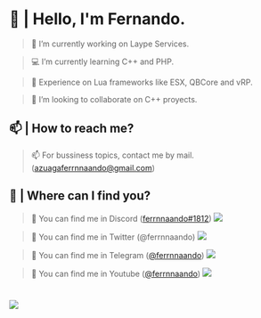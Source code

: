 # 👋 | Hello, I'm Fernando.
> 🔩 I’m currently working on Laype Services.
 
> 💻 I’m currently learning C++ and PHP.
 
> 📡 Experience on Lua frameworks like ESX, QBCore and vRP.
 
> 🔔 I’m looking to collaborate on C++ proyects.
 
## 📫 | How to reach me?
> 📫 For bussiness topics, contact me by mail. (azuagaferrnnaando@gmail.com)
 
## 📌 | Where can I find you?
> 📍 You can find me in Discord ([ferrnnaando#1812](https://discord.gg/DX9pkYVNwF)) ![](https://ferrnnaando.surge.sh/logo.png)
 
> 📍 You can find me in Twitter (@ferrnnaando) ![](https://ferrnnaando.surge.sh/twitter.png)
 
> 📍 You can find me in Telegram ([@ferrnnaando](https://t.me/ferrnnaando)) ![](https://ferrnnaando.surge.sh/telegram.png) 

> 📍 You can find me in Youtube ([@ferrnnaando](https://www.youtube.com/channel/UC3d3LvB9gQcvcJTKY9q6jCA)) ![](https://ferrnnaando.surge.sh/youtube.png) 
 
#
![](https://ferrnnaando.surge.sh/banner.png)
